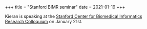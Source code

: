 +++
title = "Stanford BIMR seminar"
date = 2021-01-19
+++

Kieran is speaking at the [Stanford Center for Biomedical Informatics Research Colloquium](https://bmir.stanford.edu/education/colloquia.html) on January 21st.